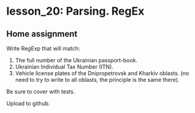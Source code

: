 # lesson_20: Parsing. RegEx

## Home assignment

Write RegExp that will match:

1. The full number of the Ukrainian passport-book.
2. Ukrainian Individual Tax Number (ITN).
3. Vehicle license plates of the Dnipropetrovsk and Kharkiv oblasts. (no need to try to write to all oblasts, the principle is the same there).

Be sure to cover with tests.

Upload to github.